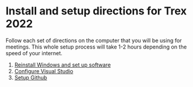 # Install and setup directions for Trex 2022

Follow each set of directions on the computer that you will be using for meetings.  This whole setup process will take 1-2 hours depending on the speed of your internet.

1) [Reinstall Windows and set up software](Setup.md)
3) [Configure Visual Studio](Configure_VisualStudio.md)
4) [Setup Github](Github_Setup.md)
